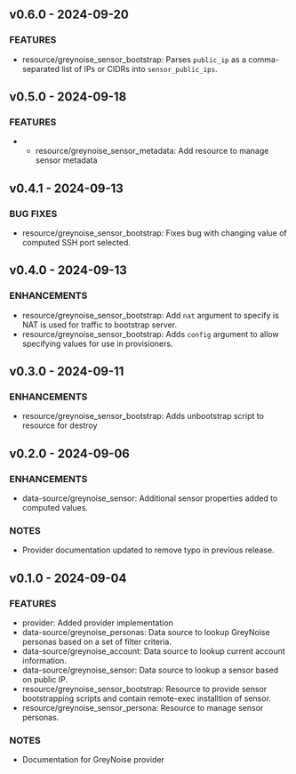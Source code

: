 
## v0.6.0 - 2024-09-20
### FEATURES
* resource/greynoise_sensor_bootstrap: Parses `public_ip` as a comma-separated list of IPs or CIDRs into `sensor_public_ips`.

## v0.5.0 - 2024-09-18
### FEATURES
* * resource/greynoise_sensor_metadata: Add resource to manage sensor metadata

## v0.4.1 - 2024-09-13
### BUG FIXES
* resource/greynoise_sensor_bootstrap: Fixes bug with changing value of computed SSH port selected.

## v0.4.0 - 2024-09-13
### ENHANCEMENTS
* resource/greynoise_sensor_bootstrap: Add `nat` argument to specify is NAT is used for traffic to bootstrap server.
* resource/greynoise_sensor_bootstrap: Adds `config` argument to allow specifying values for use in provisioners.

## v0.3.0 - 2024-09-11
### ENHANCEMENTS
* resource/greynoise_sensor_bootstrap: Adds unbootstrap script to resource for destroy

## v0.2.0 - 2024-09-06
### ENHANCEMENTS
* data-source/greynoise_sensor: Additional sensor properties added to computed values.
### NOTES
* Provider documentation updated to remove typo in previous release.

## v0.1.0 - 2024-09-04
### FEATURES
* provider: Added provider implementation
* data-source/greynoise_personas: Data source to lookup GreyNoise personas based on a set of filter criteria.
* data-source/greynoise_account: Data source to lookup current account information.
* data-source/greynoise_sensor: Data source to lookup a sensor based on public IP. 
* resource/greynoise_sensor_bootstrap: Resource to provide sensor bootstrapping scripts and contain remote-exec installtion of sensor. 
* resource/greynoise_sensor_persona: Resource to manage sensor personas.
### NOTES
* Documentation for GreyNoise provider
